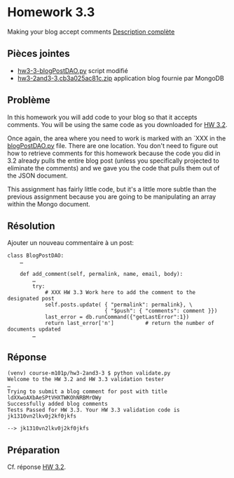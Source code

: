 # Homework 3.3

Making your blog accept comments [Description complète](https://education.10gen.com/courses/10gen/M101P/2014_February/courseware/Week_3_Schema_Design/529e0109e2d42347509fb3aa/)

## Pièces jointes

* [hw3-3-blogPostDAO.py](hw3-3-blogPostDAO.py) script modifié
* [hw3-2and3-3.cb3a025ac81c.zip](hw3-2and3-3.cb3a025ac81c.zip) application blog fournie par MongoDB

## Problème

In this homework you will add code to your blog so that it accepts comments. You will be using the same code as you downloaded for [HW 3.2](hw3-2-answer.md).

Once again, the area where you need to work is marked with an `XXX in the [blogPostDAO.py](hw3-3-blogPostDAO.py) file. There are one location. You don't need to figure out how to retrieve comments for this homework because the code you did in 3.2 already pulls the entire blog post (unless you specifically projected to eliminate the comments) and we gave you the code that pulls them out of the JSON document.

This assignment has fairly little code, but it's a little more subtle than the previous assignment because you are going to be manipulating an array within the Mongo document. 

## Résolution

Ajouter un nouveau commentaire à un post:

    class BlogPostDAO:
        …

        def add_comment(self, permalink, name, email, body):
            …
            try:
                # XXX HW 3.3 Work here to add the comment to the designated post
                self.posts.update( { "permalink": permalink}, \
                                   { "$push": { "comments": comment }})
                last_error = db.runCommand({"getLastError":1})
                return last_error['n']          # return the number of documents updated
            …

## Réponse

    (venv) course-m101p/hw3-2and3-3 $ python validate.py 
    Welcome to the HW 3.2 and HW 3.3 validation tester
    …
    Trying to submit a blog comment for post with title ldXXwoAXbAeSPtVHXTWKOhNRBMrOWy
    Successfully added blog comments
    Tests Passed for HW 3.3. Your HW 3.3 validation code is jk1310vn2lkv0j2kf0jkfs

    --> jk1310vn2lkv0j2kf0jkfs

## Préparation

Cf. réponse [HW 3.2](hw3-2-answer.md).